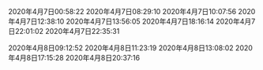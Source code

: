 2020年4月7日00:58:22
2020年4月7日08:29:10
2020年4月7日10:07:56
2020年4月7日12:38:10
2020年4月7日13:56:05
2020年4月7日18:16:14
2020年4月7日22:01:02
2020年4月7日22:35:31



2020年4月8日09:12:52
2020年4月8日11:23:19
2020年4月8日13:08:02
2020年4月8日17:15:28
2020年4月8日20:37:16
